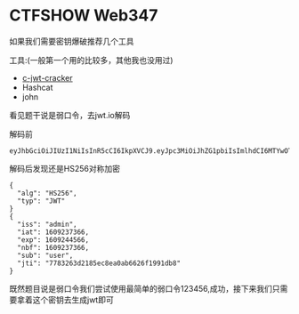 # CTFSHOW Web347

如果我们需要密钥爆破推荐几个工具

工具:(一般第一个用的比较多，其他我也没用过)

- [c-jwt-cracker](https://github.com/brendan-rius/c-jwt-cracker)
- Hashcat
- john

看见题干说是弱口令，去jwt.io解码

解码前

```
eyJhbGciOiJIUzI1NiIsInR5cCI6IkpXVCJ9.eyJpc3MiOiJhZG1pbiIsImlhdCI6MTYwOTIzNzM2NiwiZXhwIjoxNjA5MjQ0NTY2LCJuYmYiOjE2MDkyMzczNjYsInN1YiI6InVzZXIiLCJqdGkiOiI3NzgzMjYzZDIxODVlYzhlYTBhYjY2MjZmMTk5MWRiOCJ9.aX8kzpC_p6HCUW60UdLVqjkDN97zmP0Ce6yETdaiv80
```

解码后发现还是HS256对称加密

```
{
  "alg": "HS256",
  "typ": "JWT"
}
{
  "iss": "admin",
  "iat": 1609237366,
  "exp": 1609244566,
  "nbf": 1609237366,
  "sub": "user",
  "jti": "7783263d2185ec8ea0ab6626f1991db8"
}
```

既然题目说是弱口令我们尝试使用最简单的弱口令123456,成功，接下来我们只需要拿着这个密钥去生成jwt即可